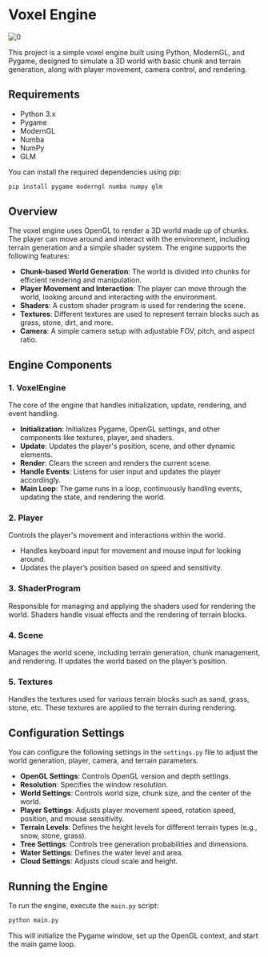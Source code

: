 # Voxel Engine
![0](https://github.com/user-attachments/assets/cbbe532d-fd0b-48d9-8696-e6f84e7b18d8)

This project is a simple voxel engine built using Python, ModernGL, and Pygame, designed to simulate a 3D world with basic chunk and terrain generation, along with player movement, camera control, and rendering.

## Requirements

- Python 3.x
- Pygame
- ModernGL
- Numba
- NumPy
- GLM

You can install the required dependencies using pip:

```bash
pip install pygame moderngl numba numpy glm
```

## Overview

The voxel engine uses OpenGL to render a 3D world made up of chunks. The player can move around and interact with the environment, including terrain generation and a simple shader system. The engine supports the following features:

- **Chunk-based World Generation**: The world is divided into chunks for efficient rendering and manipulation.
- **Player Movement and Interaction**: The player can move through the world, looking around and interacting with the environment.
- **Shaders**: A custom shader program is used for rendering the scene.
- **Textures**: Different textures are used to represent terrain blocks such as grass, stone, dirt, and more.
- **Camera**: A simple camera setup with adjustable FOV, pitch, and aspect ratio.

## Engine Components

### 1. **VoxelEngine**
The core of the engine that handles initialization, update, rendering, and event handling.

- **Initialization**: Initializes Pygame, OpenGL settings, and other components like textures, player, and shaders.
- **Update**: Updates the player's position, scene, and other dynamic elements.
- **Render**: Clears the screen and renders the current scene.
- **Handle Events**: Listens for user input and updates the player accordingly.
- **Main Loop**: The game runs in a loop, continuously handling events, updating the state, and rendering the world.

### 2. **Player**
Controls the player's movement and interactions within the world.

- Handles keyboard input for movement and mouse input for looking around.
- Updates the player’s position based on speed and sensitivity.

### 3. **ShaderProgram**
Responsible for managing and applying the shaders used for rendering the world. Shaders handle visual effects and the rendering of terrain blocks.

### 4. **Scene**
Manages the world scene, including terrain generation, chunk management, and rendering. It updates the world based on the player’s position.

### 5. **Textures**
Handles the textures used for various terrain blocks such as sand, grass, stone, etc. These textures are applied to the terrain during rendering.

## Configuration Settings

You can configure the following settings in the `settings.py` file to adjust the world generation, player, camera, and terrain parameters.

- **OpenGL Settings**: Controls OpenGL version and depth settings.
- **Resolution**: Specifies the window resolution.
- **World Settings**: Controls world size, chunk size, and the center of the world.
- **Player Settings**: Adjusts player movement speed, rotation speed, position, and mouse sensitivity.
- **Terrain Levels**: Defines the height levels for different terrain types (e.g., snow, stone, grass).
- **Tree Settings**: Controls tree generation probabilities and dimensions.
- **Water Settings**: Defines the water level and area.
- **Cloud Settings**: Adjusts cloud scale and height.

## Running the Engine

To run the engine, execute the `main.py` script:

```bash
python main.py
```

This will initialize the Pygame window, set up the OpenGL context, and start the main game loop.
